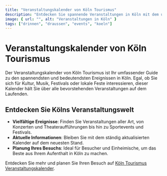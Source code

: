 ```yaml
---
title: "Veranstaltungskalender von Köln Tourismus"
description: "Entdecken Sie spannende Veranstaltungen in Köln mit dem umfassenden Veranstaltungskalender von Köln Tourismus, von Kultur bis zu lokalen Festen."
image: { url: "", alt: "Veranstaltungen in Köln" }
tags: ["drinnen", "draussen", "events", "koeln"]
---
```


# Veranstaltungskalender von Köln Tourismus

Der Veranstaltungskalender von Köln Tourismus ist Ihr umfassender Guide zu den spannendsten und bedeutendsten Ereignissen in Köln. Egal, ob Sie sich für Kultur, Musik, Festivals oder lokale Feste interessieren, dieser Kalender hält Sie über alle bevorstehenden Veranstaltungen auf dem Laufenden.

## Entdecken Sie Kölns Veranstaltungswelt

- **Vielfältige Ereignisse**: Finden Sie Veranstaltungen aller Art, von Konzerten und Theateraufführungen bis hin zu Sportevents und Festivals.
- **Aktuelle Informationen**: Bleiben Sie mit dem ständig aktualisierten Kalender auf dem neuesten Stand.
- **Planung Ihres Besuchs**: Ideal für Besucher und Einheimische, um das Beste aus Ihrem Aufenthalt in Köln zu machen.

Entdecken Sie mehr und planen Sie Ihren Besuch auf [Köln Tourismus Veranstaltungskalender](https://www.koelntourismus.de/erlebnisse-lifestyle/veranstaltungen/veranstaltungskalender).
